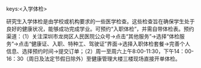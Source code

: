 keys:<入学体检>

研究生入学体检是由学校或机构要求的一些医学检查。这些检查旨在确保学生处于良好的健康状况，能够成功完成学业。可预约“入职体检”，并需自带体检表。预约渠道：（1）关注深圳市龙岗区人民医院公众号→点击“其他服务”→选择“体检服务”→点击“健康证、入职、特种工、驾驶证”界面→选择入职体检套餐→完善个人信息、选择预约时间→提交订单；（2）周一至周六上午8:00-11:30，下午14：00-16：30（周日及法定节假日除外）至健康管理大楼三楼现场直接开单体检。